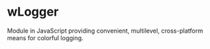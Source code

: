 # wLogger
Module in JavaScript providing convenient, multilevel, cross-platform means for colorful logging.

